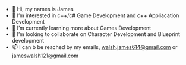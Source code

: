 - 👋 Hi, my names is James
- 👀 I’m interested in c++/c# Game Development and c++ Appliacation Development 
- 🌱 I’m currently learning more about Games Development
- 💞️ I’m looking to collaborate on Character Development and Blueprint development
- 📫 I can b be reached by my emails, walsh.james614@gmail.com or jameswalsh121@gmail.com

<!---
James-Walsh121/James-Walsh121 is a ✨ special ✨ repository because its `README.md` (this file) appears on your GitHub profile.
You can click the Preview link to take a look at your changes.
--->
